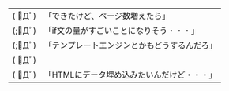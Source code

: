 <table class="my-table">
    <tr>
        <td>
            <span class="my-aa">( ﾟДﾟ)</span>
        </td>
        <td>
            「できたけど、ページ数増えたら」
        </td>
    </tr>
    <tr class="fragment fade-in">
        <td>
            <span class="my-aa">(;ﾟДﾟ)</span>
        </td>
        <td>
            「if文の量がすごいことになりそう・・・」
        </td>
    </tr>
    <tr class="fragment fade-in">
        <td>
            <span class="my-aa">(;ﾟДﾟ)</span>
        </td>
        <td>
            「テンプレートエンジンとかもどうするんだろ」
        </td>
    </tr>
    <tr class="fragment fade-in">
        <td>
            <span class="my-aa">( ﾟДﾟ)</span>
        </td>
        <td>
        </td>
    </tr>
    <tr class="fragment fade-in">
        <td>
            <span class="my-aa">( ﾟДﾟ)</span>
        </td>
        <td>
            「HTMLにデータ埋め込みたいんだけど・・・」
        </td>
    </tr>
</table>
